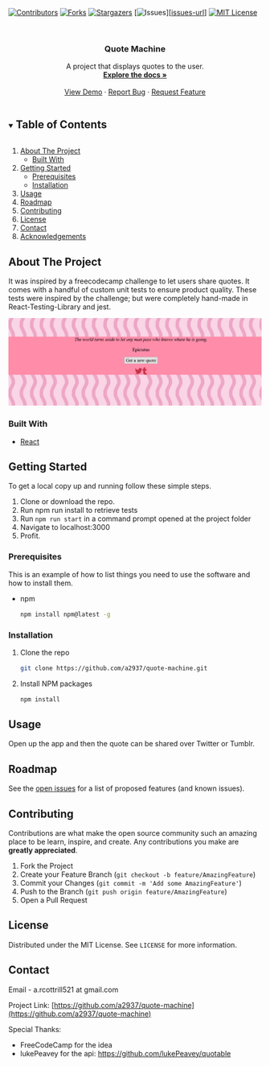 [![Contributors][contributors-shield]][contributors-url]
[![Forks][forks-shield]][forks-url]
[![Stargazers][stars-shield]][stars-url]
[![Issues][issues-shield]][[issues-url](https://github.com/a2937/quote-machine/issues)]
[![MIT License][license-shield]][license-url]



<!-- PROJECT LOGO -->
<br />
<p align="center">
  <h3 align="center">Quote Machine</h3>

  <p align="center">
    A project that displays quotes to the user.
    <br />
    <a href="https://github.com/a2937/quote-machine"><strong>Explore the docs »</strong></a>
    <br />
    <br />
    <a href="https://a2937.github.io/quote-machine/">View Demo</a>
    ·
    <a href="https://github.com/a2937/quote-machine/issues">Report Bug</a>
    ·
    <a href="https://github.com/a2937/quote-machine/issues">Request Feature</a>
  </p>
</p>



<!-- TABLE OF CONTENTS -->
<details open="open">
  <summary><h2 style="display: inline-block">Table of Contents</h2></summary>
  <ol>
    <li>
      <a href="#about-the-project">About The Project</a>
      <ul>
        <li><a href="#built-with">Built With</a></li>
      </ul>
    </li>
    <li>
      <a href="#getting-started">Getting Started</a>
      <ul>
        <li><a href="#prerequisites">Prerequisites</a></li>
        <li><a href="#installation">Installation</a></li>
      </ul>
    </li>
    <li><a href="#usage">Usage</a></li>
    <li><a href="#roadmap">Roadmap</a></li>
    <li><a href="#contributing">Contributing</a></li>
    <li><a href="#license">License</a></li>
    <li><a href="#contact">Contact</a></li>
    <li><a href="#acknowledgements">Acknowledgements</a></li>
  </ol>
</details>



<!-- ABOUT THE PROJECT -->
## About The Project
It was inspired by a freecodecamp challenge to let users share
quotes. It comes with a handful of custom unit tests to ensure product
quality. These tests were inspired by the challenge; but were completely
hand-made in React-Testing-Library and jest.

[![Product Name Screen Shot][product-screenshot]](https://a2937.github.io/quote-machine)

### Built With

* [React](https://reactjs.org/)



<!-- GETTING STARTED -->
## Getting Started

To get a local copy up and running follow these simple steps.

1) Clone or download the repo.
2) Run npm run install to retrieve tests
3) Run ``npm run start`` in a command prompt opened at the project folder
4) Navigate to localhost:3000
5) Profit.

### Prerequisites

This is an example of how to list things you need to use the software and how to install them.
* npm
  ```sh
  npm install npm@latest -g
  ```

### Installation

1. Clone the repo
   ```sh
   git clone https://github.com/a2937/quote-machine.git
   ```
2. Install NPM packages
   ```sh
   npm install
   ```



<!-- USAGE EXAMPLES -->
## Usage

Open up the app and then the quote can be shared
over Twitter or Tumblr.


<!-- ROADMAP -->
## Roadmap

See the [open issues](https://github.com/a2937/quote-machine/issues) for a list of proposed features (and known issues).



<!-- CONTRIBUTING -->
## Contributing

Contributions are what make the open source community such an amazing place to be learn, inspire, and create. Any contributions you make are **greatly appreciated**.

1. Fork the Project
2. Create your Feature Branch (`git checkout -b feature/AmazingFeature`)
3. Commit your Changes (`git commit -m 'Add some AmazingFeature'`)
4. Push to the Branch (`git push origin feature/AmazingFeature`)
5. Open a Pull Request



<!-- LICENSE -->
## License

Distributed under the MIT License. See `LICENSE` for more information.



<!-- CONTACT -->
## Contact

Email - a.rcottrill521 at gmail.com

Project Link: [https://github.com/a2937/quote-machine](https://github.com/a2937/quote-machine)

Special Thanks:

- FreeCodeCamp for the idea
- lukePeavey for the api: https://github.com/lukePeavey/quotable


<!-- MARKDOWN LINKS & IMAGES -->
<!-- https://www.markdownguide.org/basic-syntax/#reference-style-links -->
[contributors-shield]: https://img.shields.io/github/contributors/a2937/quote-machine.svg?style=for-the-badge
[contributors-url]: https://github.com/a2937/quote-machine/graphs/contributors
[forks-shield]: https://img.shields.io/github/forks/a2937/quote-machine.svg?style=for-the-badge
[forks-url]: https://github.com/a2937/quote-machine/network/members
[stars-shield]: https://img.shields.io/github/stars/a2937/quote-machine.svg?style=for-the-badge
[stars-url]: https://github.com/a2937/quote-machine/stargazers
[issues-shield]: https://img.shields.io/github/issues/a2937/quote-machine.svg?style=for-the-badge
[issues-url]: https://github.com/a2937/quote-machine/issues
[license-shield]: https://img.shields.io/github/license/a2937/quote-machine.svg?style=for-the-badge
[license-url]: https://github.com/a2937/quote-machine/blob/master/LICENSE.txt
[product-screenshot]: images/screenshot.png

